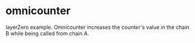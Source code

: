 # omnicounter

layerZero example. Omnicounter increases the counter's value in the chain B while being called from chain A.
